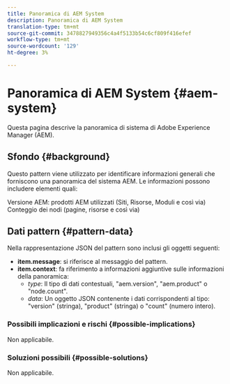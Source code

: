 ```yaml
---
title: Panoramica di AEM System
description: Panoramica di AEM System
translation-type: tm+mt
source-git-commit: 3478827949356c4a4f5133b54c6cf809f416efef
workflow-type: tm+mt
source-wordcount: '129'
ht-degree: 3%

---
```



# Panoramica di AEM System {#aem-system}

Questa pagina descrive la panoramica di sistema di Adobe Experience Manager (AEM).

## Sfondo {#background}

Questo pattern viene utilizzato per identificare informazioni generali che forniscono una panoramica del sistema AEM. Le informazioni possono includere elementi quali:

Versione AEM: prodotti AEM utilizzati (Siti, Risorse, Moduli e così via) Conteggio dei nodi (pagine, risorse e così via)

## Dati pattern {#pattern-data}

Nella rappresentazione JSON del pattern sono inclusi gli oggetti seguenti:

* **item.message**: si riferisce al messaggio del pattern.
* **item.context**: fa riferimento a informazioni aggiuntive sulle informazioni della panoramica:
   * *type*: Il tipo di dati contestuali, &quot;aem.version&quot;, &quot;aem.product&quot; o &quot;node.count&quot;.
   * *data*: Un oggetto JSON contenente i dati corrispondenti al tipo: &quot;version&quot; (stringa), &quot;product&quot; (stringa) o &quot;count&quot; (numero intero).

### Possibili implicazioni e rischi {#possible-implications}

Non applicabile.

### Soluzioni possibili  {#possible-solutions}

Non applicabile.
